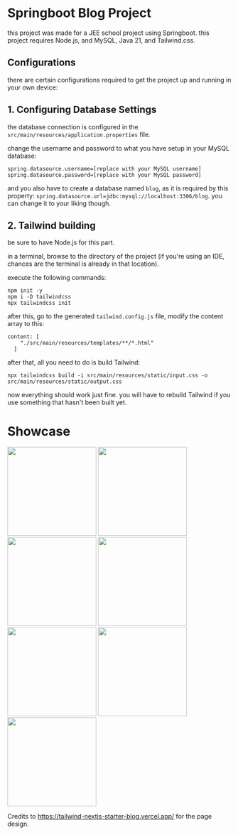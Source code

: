 # Springboot Blog Project

this project was made for a JEE school project using Springboot. this project requires Node.js, and MySQL, Java 21, and Tailwind.css.


## Configurations

there are certain configurations required to get the project up and running in your own device:

## 1. Configuring Database Settings
the database connection is configured in the `src/main/resources/application.properties` file.

change the username and password to what you have setup in your MySQL database:
```
spring.datasource.username=[replace with your MySQL username]
spring.datasource.password=[replace with your MySQL password]
```

and you also have to create a database named `blog`, as it is required by this property: `spring.datasource.url=jdbc:mysql://localhost:3306/blog`.
you can change it to your liking though.

## 2. Tailwind building
be sure to have Node.js for this part.

in a terminal, browse to the directory of the project (if you're using an IDE, chances are the terminal is already in that location).

execute the following commands:

```
npm init -y
npm i -D tailwindcss
npx tailwindcss init
```

after this, go to the generated `tailwind.config.js` file, modify the content array to this:
```
content: [
    "./src/main/resources/templates/**/*.html"
  ]
```

after that, all you need to do is build Tailwind:
```
npx tailwindcss build -i src/main/resources/static/input.css -o src/main/resources/static/output.css
```

now everything should work just fine. you will have to rebuild Tailwind if you use something that hasn't been built yet.


# Showcase

<img src="https://github.com/kily-dev/Springboot-Blogpost/assets/131630508/0d0d1b9f-4d92-480c-ae31-3e45d7826aa0" height="200">
<img src="https://github.com/kily-dev/Springboot-Blogpost/assets/131630508/efb5d73e-3a3a-4680-9240-69fcb289fb32" height="200">
<img src="https://github.com/kily-dev/Springboot-Blogpost/assets/131630508/d91fedca-38ce-4bde-a38a-3690dc29f2eb" height="200">
<img src="https://github.com/kily-dev/Springboot-Blogpost/assets/131630508/1fe8d9c1-b268-486a-a0bf-4e9084c7f45d" height="200">
<img src="https://github.com/kily-dev/Springboot-Blogpost/assets/131630508/0d3a141d-ad95-4079-9cff-a3bbd49e7887" height="200">
<img src="https://github.com/kily-dev/Springboot-Blogpost/assets/131630508/09351396-2a9a-4548-9865-8cdf3e6695ff" height="200">
<img src="https://github.com/kily-dev/Springboot-Blogpost/assets/131630508/d95eaa94-4fc6-4535-affb-2c31a3f0b84f" height="200">

Credits to https://tailwind-nextjs-starter-blog.vercel.app/ for the page design.
